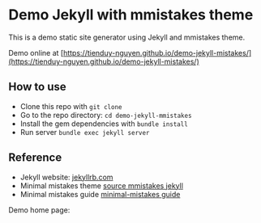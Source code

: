 # Demo Jekyll with mmistakes theme

This is a demo static site generator using Jekyll and mmistakes theme.

Demo online at [https://tienduy-nguyen.github.io/demo-jekyll-mistakes/](https://tienduy-nguyen.github.io/demo-jekyll-mistakes/)

## How to use

- Clone this repo with `git clone`
- Go to the repo directory: `cd demo-jekyll-mmistakes`
- Install the gem dependencies with `bundle install`
- Run server `bundle exec jekyll server`

## Reference

- Jekyll website: [jekyllrb.com](https://jekyllrb.com/)
- Minimal mistakes theme [source mmistakes jekyll](https://github.com/mmistakes)
- Minimal mistakes guide [minimal-mistakes guide](https://mmistakes.github.io/minimal-mistakes/docs/quick-start-guide/)


Demo home page:

